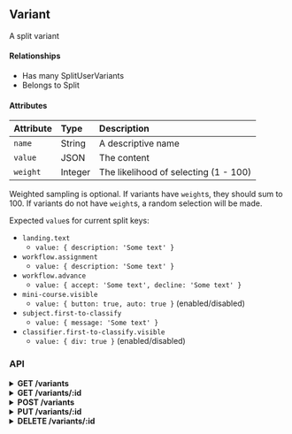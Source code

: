 ## Variant

A split variant

#### Relationships

- Has many SplitUserVariants
- Belongs to Split

#### Attributes

| Attribute | Type    | Description |
| :-------- | :-----  | :---------- |
| `name`    | String  | A descriptive name |
| `value`   | JSON    | The content |
| `weight`  | Integer | The likelihood of selecting (1 - 100) |

Weighted sampling is optional.
If variants have `weight`s, they should sum to 100.
If variants do not have `weight`s, a random selection will be made.

Expected `value`s for current split keys:

- `landing.text`
  - `value: { description: 'Some text' }`
- `workflow.assignment`
  - `value: { description: 'Some text' }`
- `workflow.advance`
  - `value: { accept: 'Some text', decline: 'Some text' }`
- `mini-course.visible`
  - `value: { button: true, auto: true }` (enabled/disabled)
- `subject.first-to-classify`
  - `value: { message: 'Some text' }`
- `classifier.first-to-classify.visible`
  - `value: { div: true }` (enabled/disabled)
### API

<details>
<summary><strong>GET /variants</strong></summary>

- Scoped by project owner or collaborator roles
- Site admins can access all variants
- Filterable by `project_id`, `key`, and `state`

``` json
{
  "data": [{
    "id": "1",
    "type": "variants",
    "attributes": {
      "name": "Original",
      "value": {
        "description": "Original project description"
      },
      "weight": 50,
      "split_id": 1
    },
    "links": {
      "self": "/variants/1",
      "split": "/splits/1"
    }
  }],
  "jsonapi": {
    "version": "1.0"
  },
  "links": {
    "self": "/variants?page[number]=1&page[size]=1",
    "next": "/variants?page[number]=2&page[size]=1",
    "last": "/variants?page[number]=123&page[size]=1"
  }
}
```
</details>

<details>
<summary><strong>GET /variants/:id</strong></summary>

- Publicly accessible

``` json
{
  "data": [{
    "id": "1",
    "type": "variants",
    "attributes": {
      "name": "Original",
      "value": {
        "description": "Original project description"
      },
      "weight": 50,
      "split_id": 1
    },
    "links": {
      "self": "/variants/1",
      "split": "/splits/1"
    }
  }],
  "jsonapi": {
    "version": "1.0"
  }
}
```
</details>

<details>
<summary><strong>POST /variants</strong></summary>

- Accessible by project owners, collaborators, and site admins

##### Schema

``` json
{
  "properties": {
    "data": {
      "properties": {
        "split_id": {
          "oneOf": [{
            "type": "integer",
            "minimum": 1
          }, {
            "type": "string",
            "pattern": "^[1-9]\\d*$"
          }]
        },
        "name": {
          "type": "string"
        },
        "value": {
          "properties": {},
          "type": "object",
          "additionalProperties": true
        },
        "weight": {
          "type": "integer",
          "minimum": 1,
          "maximum": 100
        }
      },
      "type": "object",
      "required": ["split_id", "name", "value"],
      "additionalProperties": false
    }
  },
  "type": "object",
  "required": ["data"]
}
```

##### Example

``` json
{
  "data": {
    "attributes": {
      "name": "Original",
      "value": {
        "description": "Original project description"
      }
    },
    "relationships": {
      "split": {
        "data": {
          "type": "splits",
          "id": "1"
        }
      }
    }
  }
}
```
</details>

<details>
<summary><strong>PUT /variants/:id</strong></summary>

- Accessible by project owners, collaborators, and site admins

##### Schema

``` json
{
  "properties": {
    "data": {
      "properties": {
        "split_id": {
          "oneOf": [{
            "type": "integer",
            "minimum": 1
          }, {
            "type": "string",
            "pattern": "^[1-9]\\d*$"
          }]
        },
        "name": {
          "type": "string"
        },
        "value": {
          "properties": {},
          "type": "object",
          "additionalProperties": true
        },
        "weight": {
          "type": "integer",
          "minimum": 1,
          "maximum": 100
        }
      },
      "type": "object",
      "additionalProperties": false
    }
  },
  "type": "object",
  "required": ["data"]
}
```

##### Example

``` json
{
  "data": {
    "attributes": {
      "value": {
        "description": "Better project description"
      }
    }
  }
}
```
</details>

<details>
<summary><strong>DELETE /variants/:id</strong></summary>

- Accessible by project owners, collaborators, and site admins
</details>
